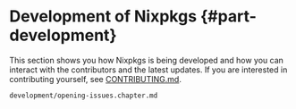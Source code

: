 # Development of Nixpkgs {#part-development}

This section shows you how Nixpkgs is being developed and how you can interact with the contributors and the latest updates.
If you are interested in contributing yourself, see [CONTRIBUTING.md](https://github.com/nervosys/Botnix/blob/master/CONTRIBUTING.md).

<!-- In the future this section should also include: How to test pull requests, how to know if pull requests are available in channels, etc. -->

```{=include=} chapters
development/opening-issues.chapter.md
```
